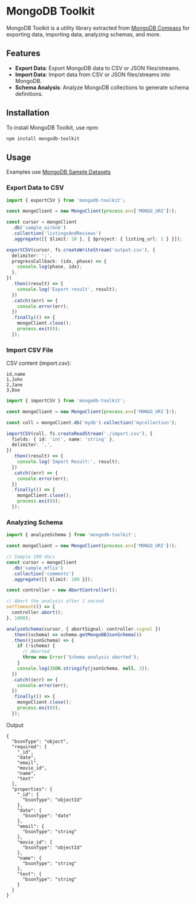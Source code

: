 # MongoDB Toolkit

MongoDB Toolkit is a utility library extracted from [MongoDB Compass](https://github.com/mongodb-js/compass) for exporting data, importing data, analyzing schemas, and more.

## Features

- **Export Data**: Export MongoDB data to CSV or JSON files/streams.
- **Import Data**: Import data from CSV or JSON files/streams into MongoDB.
- **Schema Analysis**: Analyze MongoDB collections to generate schema definitions.

## Installation

To install MongoDB Toolkit, use npm:

```bash
npm install mongodb-toolkit
```

## Usage

Examples use [MongoDB Sample Datasets](https://www.mongodb.com/docs/atlas/sample-data/)

### Export Data to CSV

```ts
import { exportCSV } from 'mongodb-toolkit';

const mongoClient = new MongoClient(process.env['MONGO_URI']!);

const cursor = mongoClient
  .db('sample_airbnb')
  .collection('listingsAndReviews')
  .aggregate([{ $limit: 10 }, { $project: { listing_url: 1 } }]);

exportCSV(cursor, fs.createWriteStream('output.csv'), {
  delimiter: ';',
  progressCallback: (idx, phase) => {
    console.log(phase, idx);
  },
})
  .then((result) => {
    console.log('Export result', result);
  })
  .catch((err) => {
    console.error(err);
  })
  .finally(() => {
    mongoClient.close();
    process.exit(0);
  });
```

### Import CSV File

CSV content (import.csv):

```csv
id,name
1,John
2,Jane
3,Doe
```

```ts
import { importCSV } from 'mongodb-toolkit';

const mongoClient = new MongoClient(process.env['MONGO_URI']!);

const coll = mongoClient.db('mydb').collection('mycollection');

importCSV(coll, fs.createReadStream('./import.csv'), {
  fields: { id: 'int', name: 'string' },
  delimiter: ',',
})
  .then((result) => {
    console.log('Import Result:', result);
  })
  .catch((err) => {
    console.error(err);
  })
  .finally(() => {
    mongoClient.close();
    process.exit(0);
  });
```

### Analyzing Schema

```ts
import { analyzeSchema } from 'mongodb-toolkit';

const mongoClient = new MongoClient(process.env['MONGO_URI']!);

// Sample 100 docs
const cursor = mongoClient
  .db('sample_mflix')
  .collection('comments')
  .aggregate([{ $limit: 100 }]);

const controller = new AbortController();

// Abort the analysis after 1 second
setTimeout(() => {
  controller.abort();
}, 1000);

analyzeSchema(cursor, { abortSignal: controller.signal })
  .then((schema) => schema.getMongoDBJsonSchema())
  .then((jsonSchema) => {
    if (!schema) {
      // Aborted
      throw new Error('Schema analysis aborted');
    }
    console.log(JSON.stringify(jsonSchema, null, 2));
  })
  .catch((err) => {
    console.error(err);
  })
  .finally(() => {
    mongoClient.close();
    process.exit(0);
  });
```

Output

```
{
  "bsonType": "object",
  "required": [
    "_id",
    "date",
    "email",
    "movie_id",
    "name",
    "text"
  ],
  "properties": {
    "_id": {
      "bsonType": "objectId"
    },
    "date": {
      "bsonType": "date"
    },
    "email": {
      "bsonType": "string"
    },
    "movie_id": {
      "bsonType": "objectId"
    },
    "name": {
      "bsonType": "string"
    },
    "text": {
      "bsonType": "string"
    }
  }
}
```
